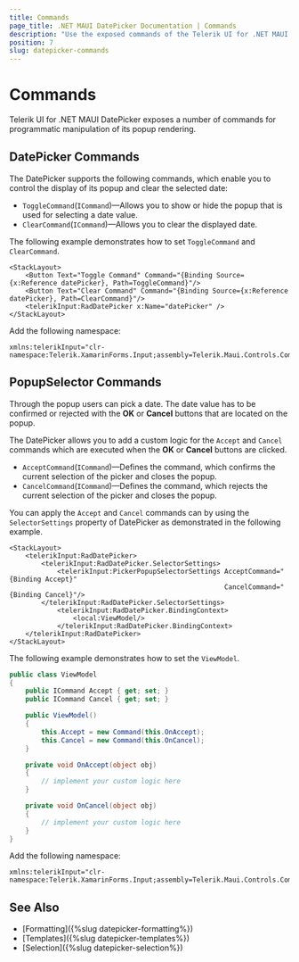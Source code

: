 ```yaml
---
title: Commands
page_title: .NET MAUI DatePicker Documentation | Commands
description: "Use the exposed commands of the Telerik UI for .NET MAUI DatePicker to programmatically manipulate the display of its popup and clear selected dates or accept or cancel the date selection."
position: 7
slug: datepicker-commands
---
```


# Commands

Telerik UI for .NET MAUI DatePicker exposes a number of commands for programmatic manipulation of its popup rendering.  

## DatePicker Commands

The DatePicker supports the following commands, which enable you to control the display of its popup and clear the selected date:

* `ToggleCommand`(`ICommand`)&mdash;Allows you to show or hide the popup that is used for selecting a date value.
* `ClearCommand`(`ICommand`)&mdash;Allows you to clear the displayed date.

The following example demonstrates how to set `ToggleCommand` and `ClearCommand`.

```XAML
<StackLayout>
	<Button Text="Toggle Command" Command="{Binding Source={x:Reference datePicker}, Path=ToggleCommand}"/>
	<Button Text="Clear Command" Command="{Binding Source={x:Reference datePicker}, Path=ClearCommand}"/>
	<telerikInput:RadDatePicker x:Name="datePicker" />
</StackLayout>
```

Add the following namespace:

```XAML
xmlns:telerikInput="clr-namespace:Telerik.XamarinForms.Input;assembly=Telerik.Maui.Controls.Compatibility"
```

## PopupSelector Commands

Through the popup users can pick a date. The date value has to be confirmed or rejected with the **OK** or **Cancel** buttons that are located on the popup.

The DatePicker allows you to add a custom logic for the `Accept` and `Cancel` commands which are executed when the **OK** or **Cancel** buttons are clicked.

* `AcceptCommand`(`ICommand`)&mdash;Defines the command, which confirms the current selection of the picker and closes the popup.
* `CancelCommand`(`ICommand`)&mdash;Defines the command, which rejects the current selection of the picker and closes the popup.

You can apply the `Accept` and `Cancel` commands can by using the `SelectorSettings` property of DatePicker as demonstrated in the following example.

```XAML
<StackLayout>
    <telerikInput:RadDatePicker>
        <telerikInput:RadDatePicker.SelectorSettings>
            <telerikInput:PickerPopupSelectorSettings AcceptCommand="{Binding Accept}"
                                                      CancelCommand="{Binding Cancel}"/>
        </telerikInput:RadDatePicker.SelectorSettings>
            <telerikInput:RadDatePicker.BindingContext>
                <local:ViewModel/>
            </telerikInput:RadDatePicker.BindingContext>
    </telerikInput:RadDatePicker>
</StackLayout>
```

The following example demonstrates how to set the `ViewModel`.

```C#
public class ViewModel
{
    public ICommand Accept { get; set; }
    public ICommand Cancel { get; set; }

    public ViewModel()
    {
        this.Accept = new Command(this.OnAccept);
        this.Cancel = new Command(this.OnCancel);
    }

    private void OnAccept(object obj)
    {
        // implement your custom logic here
    }

    private void OnCancel(object obj)
    {
        // implement your custom logic here
    }
}
```

Add the following namespace:

```XAML
xmlns:telerikInput="clr-namespace:Telerik.XamarinForms.Input;assembly=Telerik.Maui.Controls.Compatibility"
```

## See Also

- [Formatting]({%slug datepicker-formatting%})
- [Templates]({%slug datepicker-templates%})
- [Selection]({%slug datepicker-selection%})
